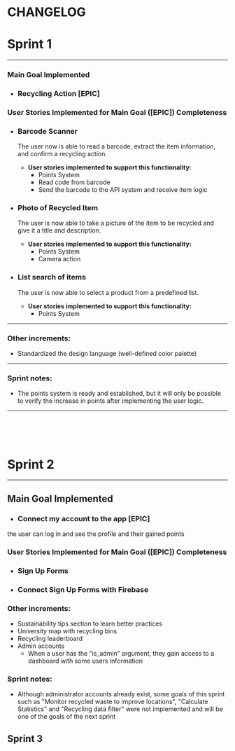 # CHANGELOG

# Sprint 1
---
### Main Goal Implemented
- ### **Recycling Action [EPIC]**

### User Stories Implemented for Main Goal ([EPIC]) Completeness

- ### Barcode Scanner
  The user now is able to read a barcode, extract the item information, and confirm a recycling action.
  
  - **User stories implemented to support this functionality:**
    - Points System  
    - Read code from barcode  
    - Send the barcode to the API system and receive item logic  

- ### Photo of Recycled Item
  The user is now able to take a picture of the item to be recycled and give it a title and description.
  
  - **User stories implemented to support this functionality:**
    - Points System  
    - Camera action  

- ### List search of items
  The user is now able to select a product from a predefined list.
  
  - **User stories implemented to support this functionality:**
    - Points System
   
---    
### Other increments:
- Standardized the design language (well-defined color palette)
---
### Sprint notes:
  - The points system is ready and established, but it will only be possible to verify the increase in points after implementing the user logic.
___
 <br /><br /><br />
# Sprint 2
---
## Main Goal Implemented
- ### **Connect my account to the app [EPIC]**
the user can log in and see the profile and their gained points

### User Stories Implemented for Main Goal ([EPIC]) Completeness

- ### Sign Up Forms
- ### Connect Sign Up Forms with Firebase

### Other increments:
- Sustainability tips section to learn better practices
- University map with recycling bins
- Recycling leaderboard
- Admin accounts
  - When a user has the "is_admin" argument, they gain access to a dashboard with some users information

### Sprint notes: 
  - Although administrator accounts already exist, some goals of this sprint such as "Monitor recycled waste to improve locations", "Calculate Statistics" and "Recycling data filter" were not implemented and will be one of the goals of the next sprint




## Sprint 3
